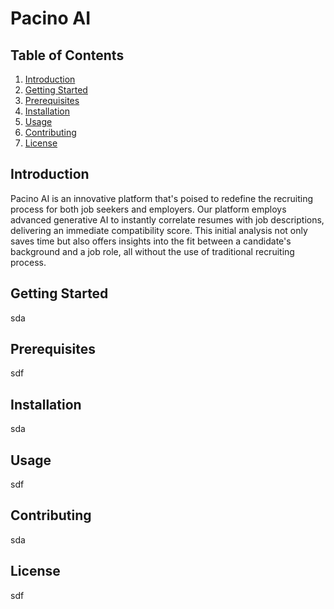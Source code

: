 # Pacino AI
## Table of Contents
1. [Introduction](#introduction)
2. [Getting Started](#getting-started)
3. [Prerequisites](#prerequisites)
4. [Installation](#installation)
5. [Usage](#usage)
6. [Contributing](#contributing)
7. [License](#license)

## Introduction
Pacino AI is an innovative platform that's poised to redefine the recruiting process for both job seekers and employers. Our platform employs advanced generative AI to instantly correlate resumes with job descriptions, delivering an immediate compatibility score. This initial analysis not only saves time but also offers insights into the fit between a candidate's background and a job role, all without the use of traditional recruiting process.

## Getting Started
sda
## Prerequisites
sdf
## Installation
sda
## Usage
sdf
## Contributing
sda
## License
sdf